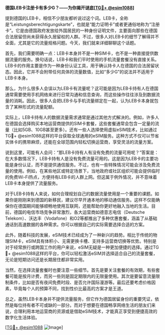 **德国LEB卡注册卡有多少G？——为你揭开谜底[[TG💪+ @esim1088](https://t.me/s/esim1088)]**

提到德国的LEB卡，相信不少朋友都听说过这个词。LEB卡，全称是“Leistungsberechtigungskarte”，也就是“能力证明卡”或者更通俗地称为“注册卡”。它是由德国政府发放给外国居民的一种身份证明文件，主要面向那些在德国合法居留但尚未获得永久居留权的人群。不过，很多人对LEB卡的细节了解得并不全面，尤其是它的流量规格问题。今天，我们就来详细聊聊这个话题。

首先，我们需要明确一点：LEB卡本身并不是一种SIM卡，也不是一种直接提供数据流量的服务。换句话说，LEB卡和我们平时使用的手机流量套餐没有直接关系。LEB卡的作用主要是作为一种身份认证工具，用于确认持卡人在德国的合法居留状态。因此，它并不会附带任何具体的流量数值，比如“多少G”的说法并不适用于LEB卡本身。

那么，为什么很多人会误以为LEB卡有流量呢？这可能是因为LEB卡持有人在德国通常需要使用手机网络来进行日常沟通和信息查询，而这些操作往往涉及到数据流量的消耗。因此，很多人会把LEB卡与手机流量绑定在一起，认为LEB卡本身就包含了某种形式的流量配额。

实际上，LEB卡持有人的数据流量需求通常是通过其他方式解决的。例如，许多人在德国会选择购买本地运营商提供的SIM卡套餐，这些套餐通常会包含一定量的流量（比如5GB、10GB甚至更多）。还有一些人选择使用虚拟eSIM技术，比如通过TG💪+ @esim1088这样的平台获取全球通用的eSIM服务。这种方式不仅可以节省实体卡的携带麻烦，还能在全球范围内轻松切换运营商，享受灵活的流量方案。

说到这里，可能有人会问：“那LEB卡持有人有没有免费的流量可用呢？”答案是：在大多数情况下，LEB卡持有人是没有免费流量可用的。这是因为LEB卡的主要功能是身份认证，而不是提供通信服务。不过，也有一些特殊情况可能会涉及免费流量的使用。例如，在某些地区或特定场景下，当地政府或社区组织可能会提供临时的免费Wi-Fi热点，方便持有LEB卡的人群上网。但这属于例外情况，并不意味着LEB卡本身提供了流量服务。

对于LEB卡持有人来说，如何合理规划自己的数据流量使用是一个重要的课题。如果你是刚刚来到德国的新移民，建议尽早开通本地的移动通信服务。这样不仅能确保你在德国期间能够顺畅地使用互联网，还能帮助你更好地融入当地的生活。目前，德国的电信市场竞争非常激烈，各大运营商如德意志电信（Deutsche Telekom）、沃达丰（Vodafone）和O2等都推出了多种优惠套餐，涵盖了从基础通话到高速数据的各种需求。你可以根据自己的实际需要选择合适的方案。

此外，随着科技的发展，eSIM技术已经成为了一种新兴的趋势。相比于传统的物理SIM卡，eSIM具有体积小、无需更换卡槽、支持多运营商切换等优势。特别是对于经常旅行或跨国工作的用户来说，eSIM无疑是一种更加便捷的选择。通过TG💪+ @esim1088这样的平台，你可以轻松激活eSIM并选择适合自己的流量套餐，无论是短期访问还是长期居住都非常实用。

当然，在选择流量套餐时也要注意一些细节。首先是要关注套餐的有效期，有些套餐可能是按月计费，而另一些则是固定期限内的无限量使用。其次是要留意流量限制条件，比如是否有夜间免费时段、是否允许国际漫游等。最后还要考虑价格因素，毕竟每个人的预算不同，找到性价比最高的方案才是王道。

总之，虽然LEB卡本身并不提供流量服务，但它作为德国居留身份的重要凭证，依然是每位持有者不可或缺的一部分。而对于想要在德国畅享网络生活的朋友们来说，合理利用本地运营商的资源或是借助eSIM技术，才能真正享受到便捷高效的数字化生活体验。

[[TG💪+ @esim1088](https://t.me/s/esim1088) ![Image](https://i.postimg.cc/4NQfJmqS/Snipaste-2025-05-13-00-14-12.png)]